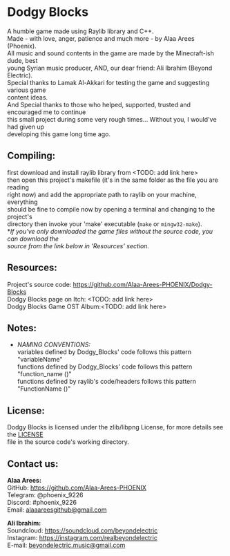 Dodgy Blocks
=============

A humble game made using Raylib library and C++.  
Made - with love, anger, patience and much more - by Alaa Arees (Phoenix).  
All music and sound contents in the game are made by the Minecraft-ish dude, best  
young Syrian music producer, AND, our dear friend: Ali Ibrahim (Beyond Electric).  
Special thanks to Lamak Al-Akkari for testing the game and suggesting various game  
content ideas.  
And Special thanks to those who helped, supported, trusted and encouraged me to continue  
this small project during some very rough times... Without you, I would've had given up  
developing this game long time ago.

Compiling:
-----------
first download and install raylib library from <TODO: add link here>  
then open this project's makefile (it's in the same folder as the file you are reading  
right now) and add the appropriate path to raylib on your machine, everything  
should be fine to compile now by opening a terminal and changing to the project's  
directory then invoke your 'make' executable (`make` or `mingw32-make`).  
**If you've only downloaded the game files without the source code, you can download the*  
*source from the link below in 'Resources' section.*

Resources:
-----------
Project's source code: https://github.com/Alaa-Arees-PHOENIX/Dodgy-Blocks  
Dodgy Blocks page on Itch: <TODO: add link here>  
Dodgy Blocks Game OST Album:<TODO: add link here>  

Notes:
-----------
- 	*NAMING CONVENTIONS:*  
	variables defined by Dodgy_Blocks' code follows this pattern "variableName"  
	functions defined by Dodgy_Blocks' code follows this pattern "function_name ()"  
	functions defined by raylib's code/headers follows this pattern "FunctionName ()"

License:
-----------
Dodgy Blocks is licensed under the zlib/libpng License, for more details see the <a href = "TODO: add link">LICENSE</a>  
file in the source code's working directory.

Contact us:
-----------
**Alaa Arees:**  
GitHub:		https://github.com/Alaa-Arees-PHOENIX  
Telegram:	@phoenix_9226  
Discord:	#phoenix_9226  
Email:		alaaareesgithub@gmail.com  

**Ali Ibrahim:**  
Soundcloud: https://soundcloud.com/beyondelectric  
Instagram: https://instagram.com/realbeyondelectric  
E-mail: beyondelectric.music@gmail.com  
